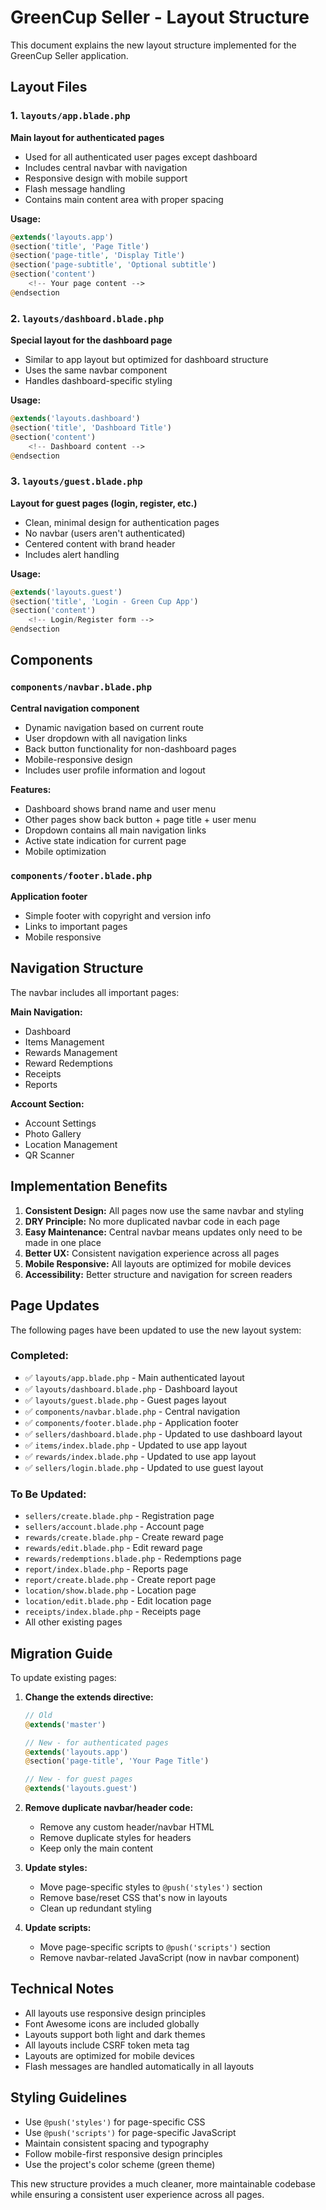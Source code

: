 # GreenCup Seller - Layout Structure

This document explains the new layout structure implemented for the GreenCup Seller application.

## Layout Files

### 1. `layouts/app.blade.php`
**Main layout for authenticated pages**
- Used for all authenticated user pages except dashboard
- Includes central navbar with navigation
- Responsive design with mobile support
- Flash message handling
- Contains main content area with proper spacing

**Usage:**
```php
@extends('layouts.app')
@section('title', 'Page Title')
@section('page-title', 'Display Title')
@section('page-subtitle', 'Optional subtitle')
@section('content')
    <!-- Your page content -->
@endsection
```

### 2. `layouts/dashboard.blade.php`
**Special layout for the dashboard page**
- Similar to app layout but optimized for dashboard structure
- Uses the same navbar component
- Handles dashboard-specific styling

**Usage:**
```php
@extends('layouts.dashboard')
@section('title', 'Dashboard Title')
@section('content')
    <!-- Dashboard content -->
@endsection
```

### 3. `layouts/guest.blade.php`
**Layout for guest pages (login, register, etc.)**
- Clean, minimal design for authentication pages
- No navbar (users aren't authenticated)
- Centered content with brand header
- Includes alert handling

**Usage:**
```php
@extends('layouts.guest')
@section('title', 'Login - Green Cup App')
@section('content')
    <!-- Login/Register form -->
@endsection
```

## Components

### `components/navbar.blade.php`
**Central navigation component**
- Dynamic navigation based on current route
- User dropdown with all navigation links
- Back button functionality for non-dashboard pages
- Mobile-responsive design
- Includes user profile information and logout

**Features:**
- Dashboard shows brand name and user menu
- Other pages show back button + page title + user menu
- Dropdown contains all main navigation links
- Active state indication for current page
- Mobile optimization

### `components/footer.blade.php`
**Application footer**
- Simple footer with copyright and version info
- Links to important pages
- Mobile responsive

## Navigation Structure

The navbar includes all important pages:

**Main Navigation:**
- Dashboard
- Items Management
- Rewards Management
- Reward Redemptions
- Receipts
- Reports

**Account Section:**
- Account Settings
- Photo Gallery
- Location Management
- QR Scanner

## Implementation Benefits

1. **Consistent Design:** All pages now use the same navbar and styling
2. **DRY Principle:** No more duplicated navbar code in each page
3. **Easy Maintenance:** Central navbar means updates only need to be made in one place
4. **Better UX:** Consistent navigation experience across all pages
5. **Mobile Responsive:** All layouts are optimized for mobile devices
6. **Accessibility:** Better structure and navigation for screen readers

## Page Updates

The following pages have been updated to use the new layout system:

### Completed:
- ✅ `layouts/app.blade.php` - Main authenticated layout
- ✅ `layouts/dashboard.blade.php` - Dashboard layout
- ✅ `layouts/guest.blade.php` - Guest pages layout
- ✅ `components/navbar.blade.php` - Central navigation
- ✅ `components/footer.blade.php` - Application footer
- ✅ `sellers/dashboard.blade.php` - Updated to use dashboard layout
- ✅ `items/index.blade.php` - Updated to use app layout
- ✅ `rewards/index.blade.php` - Updated to use app layout
- ✅ `sellers/login.blade.php` - Updated to use guest layout

### To Be Updated:
- `sellers/create.blade.php` - Registration page
- `sellers/account.blade.php` - Account page
- `rewards/create.blade.php` - Create reward page
- `rewards/edit.blade.php` - Edit reward page
- `rewards/redemptions.blade.php` - Redemptions page
- `report/index.blade.php` - Reports page
- `report/create.blade.php` - Create report page
- `location/show.blade.php` - Location page
- `location/edit.blade.php` - Edit location page
- `receipts/index.blade.php` - Receipts page
- All other existing pages

## Migration Guide

To update existing pages:

1. **Change the extends directive:**
   ```php
   // Old
   @extends('master')
   
   // New - for authenticated pages
   @extends('layouts.app')
   @section('page-title', 'Your Page Title')
   
   // New - for guest pages
   @extends('layouts.guest')
   ```

2. **Remove duplicate navbar/header code:**
   - Remove any custom header/navbar HTML
   - Remove duplicate styles for headers
   - Keep only the main content

3. **Update styles:**
   - Move page-specific styles to `@push('styles')` section
   - Remove base/reset CSS that's now in layouts
   - Clean up redundant styling

4. **Update scripts:**
   - Move page-specific scripts to `@push('scripts')` section
   - Remove navbar-related JavaScript (now in navbar component)

## Technical Notes

- All layouts use responsive design principles
- Font Awesome icons are included globally
- Layouts support both light and dark themes
- All layouts include CSRF token meta tag
- Layouts are optimized for mobile devices
- Flash messages are handled automatically in all layouts

## Styling Guidelines

- Use `@push('styles')` for page-specific CSS
- Use `@push('scripts')` for page-specific JavaScript
- Maintain consistent spacing and typography
- Follow mobile-first responsive design principles
- Use the project's color scheme (green theme)

This new structure provides a much cleaner, more maintainable codebase while ensuring a consistent user experience across all pages.
